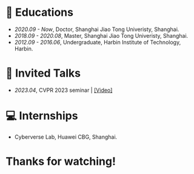 
# 📖 Educations
- *2020.09 - Now*, Doctor, Shanghai Jiao Tong Univeristy, Shanghai.
- *2018.09 - 2020.08*, Master, Shanghai Jiao Tong Univeristy, Shanghai.
- *2012.09 - 2016.06*, Undergraduate, Harbin Institute of Technology, Harbin.

# 💬 Invited Talks
- *2023.04*, CVPR 2023 seminar \| [\[Video\]](https://www.bilibili.com/video/BV1U54y1F7UF)

# 💻 Internships
- Cyberverse Lab, Huawei CBG, Shanghai.

# Thanks for watching!
<script type="text/javascript" id="mapmyvisitors" src="//mapmyvisitors.com/map.js?d=WO6qFSpsrUWuFJ2ZBizckVeLyIIjbxHz9H8qGUvzUVY&cl=ffffff&w=a"></script>
